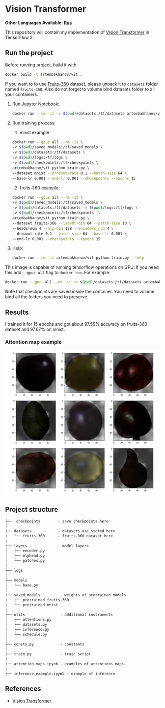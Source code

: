 # Vision Transformer 

**Other Languages Available: [Rus](./README_RU.md)**

This repository will contain my implementation of [Vision Transformer](https://arxiv.org/pdf/2010.11929.pdf) in TensorFlow 2.

## Run the project
Before running project, build it with
```bash
docker build -t artembakhanov/vit .
```

If you want to to use [Fruits-360](https://www.kaggle.com/moltean/fruits) dataset, please unpack it to ```datasets``` folder named ```fruits-360```.
Also do not forget to volume bind datasets folder to all your containers.

1. Run Jupyter Notebook:

   ```bash
   docker run --rm -it -v $(pwd)/datasets:/tf/datasets artembakhanov/vit
   ```
      

2. Run training process:

   1. mnist example:
   ```bash
   docker run --gpus all --rm -it \
   -v $(pwd)/saved_models:/tf/saved_models \
   -v $(pwd)/datasets:/tf/datasets \
   -v $(pwd)/logs:/tf/logs \
   -v $(pwd)/checkpoints:/tf/checkpoints \
   artembakhanov/vit python train.py \
   --dataset mnist --dropout-rate 0.1 --batch-size 64 \
   --base-lr 0.001 --end-lr 0.001 --checkpoints --epochs 15
   ```
   
   2. fruits-360 example:
   ```bash
   docker run --gpus all --rm -it \
   -v $(pwd)/saved_models:/tf/saved_models \
   -v $(pwd)/datasets:/tf/datasets -v $(pwd)/logs:/tf/logs \
   -v $(pwd)/checkpoints:/tf/checkpoints  \
   artembakhanov/vit python train.py \
   --dataset fruits-360 --latent-dim 64 --patch-size 10 \
   --heads-num 4 --mlp-dim 128 --encoders_num 4 \
   --dropout-rate 0.1 --batch-size 64 --base-lr 0.001 \
   --end-lr 0.001 --checkpoints --epochs 15
   ```
3. Help:
    ```bash
    docker run --rm -it artembakhanov/vit python train.py --help
    ```

This image is capable of running tensorflow operations on GPU.
If you need this add ```--gpus all``` flag to ```docker run```.
For example:
```bash
docker run --gpus all --rm -it -v $(pwd)/datasets:/tf/datasets artembakhanov/vit
```

Note that checkpoints are saved inside the container. You need to volume bind all the folders you need to preserve.

## Results

I trained it for 15 epochs and got about 97.55% accuracy on fruits-360 dataset and 97.67% on mnist.


### Attention map example
![](images/masks.png)


## Project structure

```
├──  checkpoints        - save checkpoints here
│
├── datasets            - datasets are stored here
│   └── fruits-360      - fruits-360 dataset here
│
├── layers              - model layers
│   ├── encoder.py
│   ├── mlphead.py
│   └── patches.py
│
├── logs 
│
├── models             
│   └── base.py
│
├── saved_models         - weights of pretrained models
│   ├── pretrained_fruits-360
│   └── pretrained_mnist
│
├── utils                - additional instruments
│   ├── attentions.py
│   ├── datasets.py
│   ├── inference.py
│   └── schedule.py
│
├── consts.py            - constants
│
├── train.py             - train script
│
├── attention_maps.ipynb - examples of attentions maps
│
├── inference_example.ipynb - example of inference

```



## References
* [Vision Transformer](https://arxiv.org/pdf/2010.11929.pdf)
